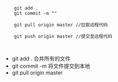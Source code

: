 # 

``` git 

    git add .
    git commit -m ""

    git pull origin master //拉取远程代码

    git push origin master //提交至远程代码

    
```

*  git add . 合并所有的文件
*  git commit -m 将文件提交到本地
*  git pull origin master 
